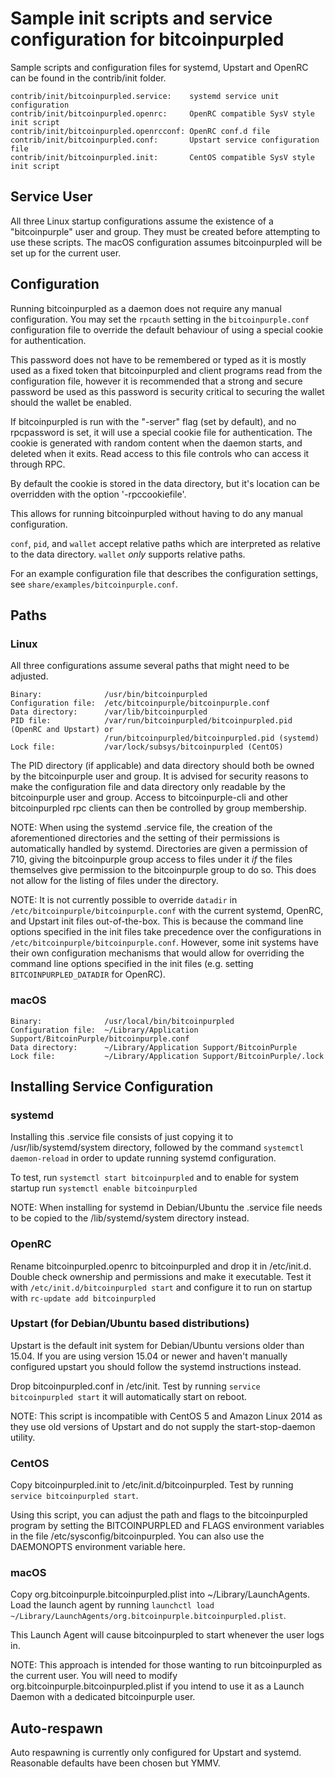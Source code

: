 Sample init scripts and service configuration for bitcoinpurpled
==========================================================

Sample scripts and configuration files for systemd, Upstart and OpenRC
can be found in the contrib/init folder.

    contrib/init/bitcoinpurpled.service:    systemd service unit configuration
    contrib/init/bitcoinpurpled.openrc:     OpenRC compatible SysV style init script
    contrib/init/bitcoinpurpled.openrcconf: OpenRC conf.d file
    contrib/init/bitcoinpurpled.conf:       Upstart service configuration file
    contrib/init/bitcoinpurpled.init:       CentOS compatible SysV style init script

Service User
---------------------------------

All three Linux startup configurations assume the existence of a "bitcoinpurple" user
and group.  They must be created before attempting to use these scripts.
The macOS configuration assumes bitcoinpurpled will be set up for the current user.

Configuration
---------------------------------

Running bitcoinpurpled as a daemon does not require any manual configuration. You may
set the `rpcauth` setting in the `bitcoinpurple.conf` configuration file to override
the default behaviour of using a special cookie for authentication.

This password does not have to be remembered or typed as it is mostly used
as a fixed token that bitcoinpurpled and client programs read from the configuration
file, however it is recommended that a strong and secure password be used
as this password is security critical to securing the wallet should the
wallet be enabled.

If bitcoinpurpled is run with the "-server" flag (set by default), and no rpcpassword is set,
it will use a special cookie file for authentication. The cookie is generated with random
content when the daemon starts, and deleted when it exits. Read access to this file
controls who can access it through RPC.

By default the cookie is stored in the data directory, but it's location can be overridden
with the option '-rpccookiefile'.

This allows for running bitcoinpurpled without having to do any manual configuration.

`conf`, `pid`, and `wallet` accept relative paths which are interpreted as
relative to the data directory. `wallet` *only* supports relative paths.

For an example configuration file that describes the configuration settings,
see `share/examples/bitcoinpurple.conf`.

Paths
---------------------------------

### Linux

All three configurations assume several paths that might need to be adjusted.

    Binary:              /usr/bin/bitcoinpurpled
    Configuration file:  /etc/bitcoinpurple/bitcoinpurple.conf
    Data directory:      /var/lib/bitcoinpurpled
    PID file:            /var/run/bitcoinpurpled/bitcoinpurpled.pid (OpenRC and Upstart) or
                         /run/bitcoinpurpled/bitcoinpurpled.pid (systemd)
    Lock file:           /var/lock/subsys/bitcoinpurpled (CentOS)

The PID directory (if applicable) and data directory should both be owned by the
bitcoinpurple user and group. It is advised for security reasons to make the
configuration file and data directory only readable by the bitcoinpurple user and
group. Access to bitcoinpurple-cli and other bitcoinpurpled rpc clients can then be
controlled by group membership.

NOTE: When using the systemd .service file, the creation of the aforementioned
directories and the setting of their permissions is automatically handled by
systemd. Directories are given a permission of 710, giving the bitcoinpurple group
access to files under it _if_ the files themselves give permission to the
bitcoinpurple group to do so. This does not allow
for the listing of files under the directory.

NOTE: It is not currently possible to override `datadir` in
`/etc/bitcoinpurple/bitcoinpurple.conf` with the current systemd, OpenRC, and Upstart init
files out-of-the-box. This is because the command line options specified in the
init files take precedence over the configurations in
`/etc/bitcoinpurple/bitcoinpurple.conf`. However, some init systems have their own
configuration mechanisms that would allow for overriding the command line
options specified in the init files (e.g. setting `BITCOINPURPLED_DATADIR` for
OpenRC).

### macOS

    Binary:              /usr/local/bin/bitcoinpurpled
    Configuration file:  ~/Library/Application Support/BitcoinPurple/bitcoinpurple.conf
    Data directory:      ~/Library/Application Support/BitcoinPurple
    Lock file:           ~/Library/Application Support/BitcoinPurple/.lock

Installing Service Configuration
-----------------------------------

### systemd

Installing this .service file consists of just copying it to
/usr/lib/systemd/system directory, followed by the command
`systemctl daemon-reload` in order to update running systemd configuration.

To test, run `systemctl start bitcoinpurpled` and to enable for system startup run
`systemctl enable bitcoinpurpled`

NOTE: When installing for systemd in Debian/Ubuntu the .service file needs to be copied to the /lib/systemd/system directory instead.

### OpenRC

Rename bitcoinpurpled.openrc to bitcoinpurpled and drop it in /etc/init.d.  Double
check ownership and permissions and make it executable.  Test it with
`/etc/init.d/bitcoinpurpled start` and configure it to run on startup with
`rc-update add bitcoinpurpled`

### Upstart (for Debian/Ubuntu based distributions)

Upstart is the default init system for Debian/Ubuntu versions older than 15.04. If you are using version 15.04 or newer and haven't manually configured upstart you should follow the systemd instructions instead.

Drop bitcoinpurpled.conf in /etc/init.  Test by running `service bitcoinpurpled start`
it will automatically start on reboot.

NOTE: This script is incompatible with CentOS 5 and Amazon Linux 2014 as they
use old versions of Upstart and do not supply the start-stop-daemon utility.

### CentOS

Copy bitcoinpurpled.init to /etc/init.d/bitcoinpurpled. Test by running `service bitcoinpurpled start`.

Using this script, you can adjust the path and flags to the bitcoinpurpled program by
setting the BITCOINPURPLED and FLAGS environment variables in the file
/etc/sysconfig/bitcoinpurpled. You can also use the DAEMONOPTS environment variable here.

### macOS

Copy org.bitcoinpurple.bitcoinpurpled.plist into ~/Library/LaunchAgents. Load the launch agent by
running `launchctl load ~/Library/LaunchAgents/org.bitcoinpurple.bitcoinpurpled.plist`.

This Launch Agent will cause bitcoinpurpled to start whenever the user logs in.

NOTE: This approach is intended for those wanting to run bitcoinpurpled as the current user.
You will need to modify org.bitcoinpurple.bitcoinpurpled.plist if you intend to use it as a
Launch Daemon with a dedicated bitcoinpurple user.

Auto-respawn
-----------------------------------

Auto respawning is currently only configured for Upstart and systemd.
Reasonable defaults have been chosen but YMMV.
